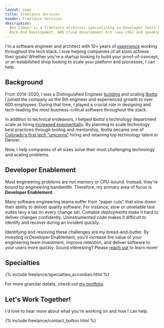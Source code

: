 ```yaml
---
layout: page
title: Freelance Services
header: Freelance Services
description:
  Ben Limmer is a freelance architect specializing in Developer Tools & Experience, Cloud Computing, Front-End and
  Back-End Development, AWS Cloud Development Kit (aws-cdk) and speaking engagements.
---
```


I'm a software engineer and architect with 10+ years of [experience](/experience) working throughout the tech stack. I
love helping companies of all sizes achieve their goals! Whether you're a startup looking to build your
proof-of-concept, or an established shop looking to scale your platform and processes, I can help.

## Background

From 2014-2020, I was a Distinguished Engineer [building](https://medium.com/building-ibotta) and scaling
[Ibotta](https://ibotta.com/). I joined the company as the 5th engineer and experienced growth to over 600 employees.
During that time, I played a crucial role in designing and tech-leading the most business-critical software throughout
the stack.

In addition to technical endeavors, I helped Ibotta's technology department scale as hiring
[increased exponentially](https://medium.com/building-ibotta/actively-building-ibottas-engineering-culture-with-monique-aida-mitchell-da6847e9cefd).
By planning to scale technology best practices through tooling and mentorship, Ibotta became one of
[Colorado's first tech "unicorns"](https://www.builtincolorado.com/2019/08/05/ibotta-series-d-funding-unicorn) hiring
and retaining top technology talent in Denver.

Now, I help companies of all sizes solve their most challenging technology and scaling problems.

## Developer Enablement

Most engineering problems are not memory or CPU-bound. Instead, they're bound by engineering bandwidth. Therefore, my
primary area of focus is **Developer Enablement**.

Many software engineering teams suffer from "paper cuts" that slow down their ability to deliver quality software. For
instance, slow or unreliable test suites levy a tax on every change set. Complex deployments make it hard to deliver
changes confidently. Uninstrumented code makes it difficult to identify and recover during an incident quickly.

Identifying and resolving these challenges are my bread-and-butter. By investing in Developer Enablement, you'll
increase the value of your engineering team investment, improve retention, and deliver software to your users more
quickly. Sound interesting? Please [reach out](/freelance/contact) to learn more!

## Specialties

{% include freelance/specialties_accordian.html %}

For more granular details, check out [my portfolio](/portfolio).

## Let's Work Together!

I'd love to hear more about what you're working on and how I can help.

{% include freelance/contact_button.html %}
